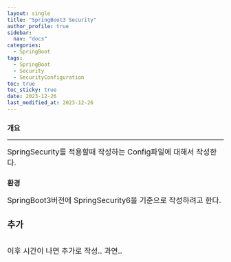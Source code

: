 ```yaml
---
layout: single
title: "SpringBoot3 Security"
author_profile: true
sidebar:
  nav: "docs"
categories:
  - SpringBoot
tags:
  - SpringBoot
  - Security
  - SecurityConfiguration
toc: true
toc_sticky: true
date: 2023-12-26
last_modified_at: 2023-12-26
---
```


### 개요

---

<span style="font-size:13pt">
SpringSecurity를 적용할때 작성하는 Config파일에 대해서 작성한다.
<br>

</span>

### 환경

<span style="font-size:13pt">
SpringBoot3버전에 SpringSecurity6을 기준으로 작성하려고 한다. 
<br>

### 추가

</span>

```java

```

<span style="font-size:13pt">
이후 시간이 나면 추가로 작성.. 과연..
</span>



